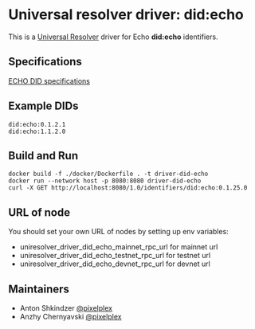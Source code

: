 # Universal resolver driver: did:echo

This is a [Universal Resolver](https://github.com/decentralized-identity/universal-resolver/) driver for Echo **did:echo** identifiers.

## Specifications
[ECHO DID specifications](echo_did_specifications.md)

## Example DIDs

```
did:echo:0.1.2.1
did:echo:1.1.2.0
```

## Build and Run

```
docker build -f ./docker/Dockerfile . -t driver-did-echo
docker run --network host -p 8080:8080 driver-did-echo
curl -X GET http://localhost:8080/1.0/identifiers/did:echo:0.1.25.0
```

## URL of node

You should set your own URL of nodes by setting up env variables:

* uniresolver_driver_did_echo_mainnet_rpc_url for mainnet url
* uniresolver_driver_did_echo_testnet_rpc_url for testnet url
* uniresolver_driver_did_echo_devnet_rpc_url for devnet url

## Maintainers

- Anton Shkindzer [@pixelplex](https://github.com/nikonok)
- Anzhy Chernyavski [@pixelplex](https://github.com/anzhy-chernyavski)
